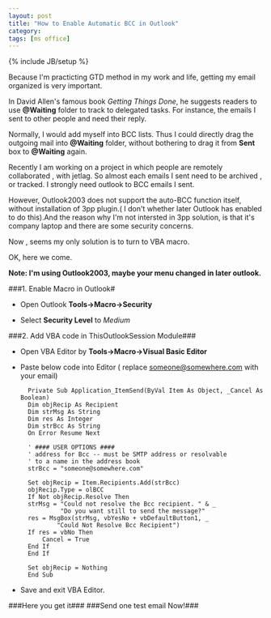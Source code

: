 ```yaml
---
layout: post
title: "How to Enable Automatic BCC in Outlook"
category: 
tags: [ms office]
---
```

{% include JB/setup %}

Because I'm practicting GTD method in my work and life, getting my email organized is very important.


In David Allen's famous book *Getting Things Done*, he suggests readers to use **@Waiting** folder to track to delegated tasks. For instance, the emails I sent to other people and need their reply.


Normally, I would add myself into BCC lists. Thus I could directly drag the outgoing mail into **@Waiting** folder, without bothering to drag it from **Sent** box to **@Waiting** again.


Recently I am working on a project in which people are remotely collaborated , with jetlag. So almost each emails I sent need to be archived , or tracked. I strongly need outlook to BCC emails I sent.


However, Outlook2003 does not support the auto-BCC function itself, without installation of 3pp plugin.( I don't whether later Outlook has enabled to do this).And the reason why I'm not intersted in 3pp solution, is that it's company laptop and there are some security concerns.

Now , seems my only solution is to turn to VBA macro.


OK, here we come. 


**Note: I'm using Outlook2003, maybe your menu changed in later outlook.**

###1. Enable Macro in Outlook# 
* Open Outlook **Tools->Macro->Security**

[img-outlook-marco]: http://eastpavillion.github.com/images/outlook_macro.jpg
[img-gerrit-gitweb]: http://larrycai.github.com/images/gerrit-gitweb.png


* Select **Security Level** to *Medium*

[img]: C:\Users\eyiimei\Desktop\outloo_security_level_medium.jpg "middle level security"



###2. Add VBA code in ThisOutlookSession Module###

* Open VBA Editor by **Tools->Macro->Visual Basic Editor**

* Paste below code into Editor ( replace someone@somewhere.com with your email)

		Private Sub Application_ItemSend(ByVal Item As Object, _Cancel As Boolean)
		Dim objRecip As Recipient
		Dim strMsg As String
		Dim res As Integer
		Dim strBcc As String
		On Error Resume Next

		' #### USER OPTIONS ####
		' address for Bcc -- must be SMTP address or resolvable
		' to a name in the address book
		strBcc = "someone@somewhere.com"

		Set objRecip = Item.Recipients.Add(strBcc)
		objRecip.Type = olBCC
		If Not objRecip.Resolve Then
        strMsg = "Could not resolve the Bcc recipient. " & _
                 "Do you want still to send the message?"
        res = MsgBox(strMsg, vbYesNo + vbDefaultButton1, _
                "Could Not Resolve Bcc Recipient")
        If res = vbNo Then
            Cancel = True
        End If
		End If

		Set objRecip = Nothing
		End Sub
	

* Save and exit VBA Editor.

###Here you get it###
###Send one test email Now!###
 
